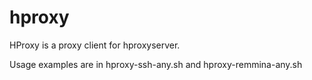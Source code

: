 # hproxy
HProxy is a proxy client for hproxyserver. 

Usage examples are in hproxy-ssh-any.sh and hproxy-remmina-any.sh
